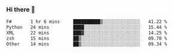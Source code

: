 ### Hi there 👋

<!--
**gustavkrist/gustavkrist** is a ✨ _special_ ✨ repository because its `README.md` (this file) appears on your GitHub profile.

Here are some ideas to get you started:

- 🔭 I’m currently working on ...
- 🌱 I’m currently learning ...
- 👯 I’m looking to collaborate on ...
- 🤔 I’m looking for help with ...
- 💬 Ask me about ...
- 📫 How to reach me: ...
- 😄 Pronouns: ...
- ⚡ Fun fact: ...
-->

<!--START_SECTION:waka-->

```txt
F#       1 hr 6 mins     ██████████▒░░░░░░░░░░░░░░   41.22 %
Python   24 mins         ████░░░░░░░░░░░░░░░░░░░░░   15.44 %
XML      22 mins         ███▓░░░░░░░░░░░░░░░░░░░░░   14.25 %
zsh      15 mins         ██▒░░░░░░░░░░░░░░░░░░░░░░   09.70 %
Other    14 mins         ██▒░░░░░░░░░░░░░░░░░░░░░░   09.34 %
```

<!--END_SECTION:waka-->
